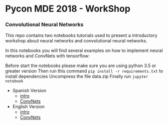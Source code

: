 # Pycon MDE 2018 - WorkShop
### Convolutional Neural Networks

This repo contains two notebooks tutorials used to present a introductory workshop about neural networks and convolutional neural networks.

In this notebooks you will find several examples on how to implement neural networks and ConvNets with tensorflow:

Before start the notebooks please make sure you are using python 3.5 or greater version
Then run this command `pip install -r requirements.txt` to install dependencies
Uncompress the file data.zip
Finally run `jupyter notebook`

- Spanish Version
    * [intro](intro-nets-es.ipynb)
    * [ConvNets](intro-convnet-es.ipynb)
- English Version
    * [intro](intro-nets-en.ipynb)
    * [ConvNets](intro-convnet-en.ipynb)
